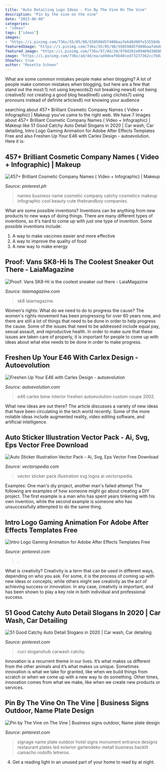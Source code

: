 ```yaml
---
title: "Auto Detailing Logo Ideas - Pin By The Vine On The Vine"
description: "Pin by the vine on the vine"
date: "2023-06-08"
categories:
- "ideas"
tags: ["ideas"]
images:
- "https://i.pinimg.com/736x/55/05/98/550598d5f400baa7e6d8d90fe53558db.jpg"
featuredImage: "https://i.pinimg.com/736x/55/05/98/550598d5f400baa7e6d8d90fe53558db.jpg"
featured_image: "https://i.pinimg.com/736x/97/0d/20/970d202e09469d3068b9efeadf87fac9--vine.jpg"
image: "https://i.pinimg.com/736x/ad/4d/ea/ad4deafbb40ced73237362cc7b0a432d.jpg"
ShowToc: true
author: "Rosetta Schoen"
---
```



What are some common mistakes people make when blogging?
A lot of people make common mistakes when blogging, but here are a few that stand out the most:1) not using keywords2) not breaking news4) not being creative5) not creating a good blog headline6) using clichés7) using pronouns instead of definite articles8) not knowing your audience

	

		
searching about 457+ Brilliant Cosmetic Company Names ( Video + Infographic) | Makeup you've came to the right web. We have 7 Images about 457+ Brilliant Cosmetic Company Names ( Video + Infographic) | Makeup like 51 Good Catchy Auto Detail Slogans in 2020 | Car wash, Car detailing, Intro Logo Gaming Animation for Adobe After Effects Templates Free and also Freshen Up Your E46 with Carlex Design - autoevolution. Here it is:
		
    
## 457+ Brilliant Cosmetic Company Names ( Video + Infographic) | Makeup

<img loading=lazy src="https://i.pinimg.com/736x/ad/4d/ea/ad4deafbb40ced73237362cc7b0a432d.jpg" onerror="this.onerror=null;this.src='https://tse4.mm.bing.net/th?id=OIP.yODQZKeuGTVhaIokR1yp_wHaLH&amp;pid=15.1';" alt="457+ Brilliant Cosmetic Company Names ( Video + Infographic) | Makeup">

_Source: pinterest.ph_

>names business name cosmetic company catchy cosmetics makeup infographic cool beauty cute thebrandboy companies. 

	

What are some possible inventions?
Inventions can be anything from new products to new ways of doing things. There are many different types of inventions, so it's hard to come up with just one type of invention. Some possible inventions include:
1. A way to make vaccines easier and more effective
2. A way to improve the quality of food
3. A new way to make energy

    
## Proof: Vans SK8-Hi Is The Coolest Sneaker Out There - LaiaMagazine

<img loading=lazy src="https://www.laiamagazine.com/wp-content/uploads/2016/05/how-to-style-vans-x-spring.jpg" onerror="this.onerror=null;this.src='https://tse4.mm.bing.net/th?id=OIP.j2ps2PsCSdtfXwKAi8V9LQHaKs&amp;pid=15.1';" alt="Proof: Vans SK8-Hi is the coolest sneaker out there - LaiaMagazine">

_Source: laiamagazine.com_

>sk8 laiamagazine. 

	

Women's rights: What do we need to do to progress the cause?
The women's rights movement has been progressing for over 60 years now, and there are still a lot of things that need to be done in order to help progress the cause. Some of the issues that need to be addressed include equal pay, sexual assault, and reproductive health. In order to make sure that these issues are taken care of properly, it is important for people to come up with ideas about what else needs to be done in order to make progress.

    
## Freshen Up Your E46 With Carlex Design - Autoevolution

<img loading=lazy src="http://s1.cdn.autoevolution.com/images/news/gallery/freshen-up-your-e46-with-carlex-design_2.jpg" onerror="this.onerror=null;this.src='https://tse2.mm.bing.net/th?id=OIP.QcGPbo8lyTGXXIQAF-AbiQHaE6&amp;pid=15.1';" alt="Freshen Up Your E46 with Carlex Design - autoevolution">

_Source: autoevolution.com_

>e46 carlex bmw interior freshen autoevolution custom coupe 2002. 

	

What new ideas are out there?
The article discusses a variety of new ideas that have been circulating in the tech world recently. Some of the more notable ideas include augmented reality, video editing software, and artificial intelligence.

    
## Auto Sticker Illustration Vector Pack - Ai, Svg, Eps Vector Free Download

<img loading=lazy src="https://vectorspedia.com/images/bdc9auto-sticker21.jpg" onerror="this.onerror=null;this.src='https://tse3.mm.bing.net/th?id=OIP.fBHDWBr3m4UCs0w01SK4TQHaK6&amp;pid=15.1';" alt="Auto Sticker Illustration Vector Pack - Ai, Svg, Eps Vector Free Download">

_Source: vectorspedia.com_

>vector sticker pack illustration svg logos ai vectorspedia. 

	

Examples: One man's diy project, another man's failed attempt
The following are examples of how someone might go about creating a DIY project. The first example is a man who has spent years tinkering with his own invention, while the second example is someone who has unsuccessfully attempted to do the same thing.

    
## Intro Logo Gaming Animation For Adobe After Effects Templates Free

<img loading=lazy src="https://i.pinimg.com/736x/55/05/98/550598d5f400baa7e6d8d90fe53558db.jpg" onerror="this.onerror=null;this.src='https://tse4.mm.bing.net/th?id=OIP.8yMbSHG9qgdpGS_yFmOM9gHaEK&amp;pid=15.1';" alt="Intro Logo Gaming Animation for Adobe After Effects Templates Free">

_Source: pinterest.com_

>. 

	

What is creativity?
Creativity is a term that can be used in different ways, depending on who you ask. For some, it is the process of coming up with new ideas or concepts; while others might see creativity as the act of achieving success or innovation. In any case, creativity is important, and has been shown to play a key role in both individual and professional success.

    
## 51 Good Catchy Auto Detail Slogans In 2020 | Car Wash, Car Detailing

<img loading=lazy src="https://i.pinimg.com/736x/08/f2/5c/08f25cbf1c9f9e96103f28bc3bff5862.jpg" onerror="this.onerror=null;this.src='https://tse1.mm.bing.net/th?id=OIP.GTJwa46N_a8Z4qokLwnnUAAAAA&amp;pid=15.1';" alt="51 Good Catchy Auto Detail Slogans in 2020 | Car wash, Car detailing">

_Source: pinterest.com_

>cuci sloganshub carwash catchy. 

	

Innovation is a recurrent theme in our lives. It’s what makes us different from the other animals and it’s what makes us unique. Sometimes innovation is what we take for granted, like when we build things from scratch or when we come up with a new way to do something. Other times, innovation comes from what we make, like when we create new products or services.

    
## Pin By The Vine On The Vine | Business Signs Outdoor, Name Plate Design

<img loading=lazy src="https://i.pinimg.com/736x/97/0d/20/970d202e09469d3068b9efeadf87fac9--vine.jpg" onerror="this.onerror=null;this.src='https://tse1.mm.bing.net/th?id=OIP.unaEcrO9bS0ZUK01xfXzDQHaFj&amp;pid=15.1';" alt="Pin by The Vine on The Vine | Business signs outdoor, Name plate design">

_Source: pinterest.com_

>signage name plate outdoor hotel signs monument entrance designs restaurant plates led exterior gartendeko metall business backlit camacho rodolfo letreros. 

	

4. Get a reading light in an unused part of your home to read by at night.

